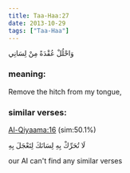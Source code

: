 ```yaml
---
title: Taa-Haa:27
date: 2013-10-29
tags: ["Taa-Haa"]
---
```

وَاحْلُلْ عُقْدَةً مِنْ لِسَانِي
### meaning: 
Remove the hitch from my tongue,
### similar verses: 

[Al-Qiyaama:16](/75/16) (sim:50.1%)

لَا تُحَرِّكْ بِهِ لِسَانَكَ لِتَعْجَلَ بِهِ

our AI can't find any similar verses



